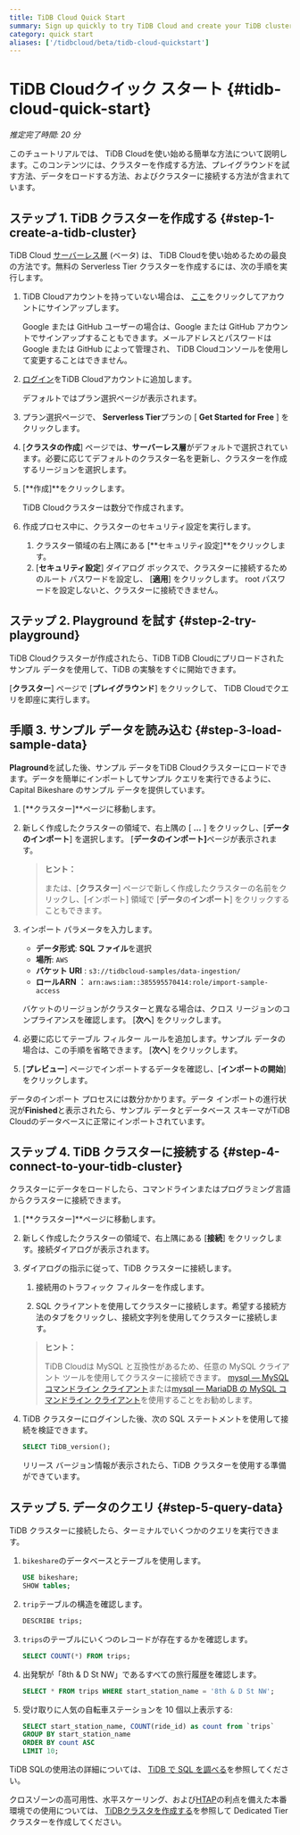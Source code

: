 ```yaml
---
title: TiDB Cloud Quick Start
summary: Sign up quickly to try TiDB Cloud and create your TiDB cluster.
category: quick start
aliases: ['/tidbcloud/beta/tidb-cloud-quickstart']
---
```


# TiDB Cloudクイック スタート {#tidb-cloud-quick-start}

*推定完了時間: 20 分*

このチュートリアルでは、 TiDB Cloudを使い始める簡単な方法について説明します。このコンテンツには、クラスターを作成する方法、プレイグラウンドを試す方法、データをロードする方法、およびクラスターに接続する方法が含まれています。

## ステップ 1. TiDB クラスターを作成する {#step-1-create-a-tidb-cluster}

TiDB Cloud [サーバーレス層](/tidb-cloud/select-cluster-tier.md#serverless-tier-beta) (ベータ) は、 TiDB Cloudを使い始めるための最良の方法です。無料の Serverless Tier クラスターを作成するには、次の手順を実行します。

1.  TiDB Cloudアカウントを持っていない場合は、 [ここ](https://tidbcloud.com/free-trial)をクリックしてアカウントにサインアップします。

    Google または GitHub ユーザーの場合は、Google または GitHub アカウントでサインアップすることもできます。メールアドレスとパスワードは Google または GitHub によって管理され、 TiDB Cloudコンソールを使用して変更することはできません。

2.  [ログイン](https://tidbcloud.com/)をTiDB Cloudアカウントに追加します。

    デフォルトではプラン選択ページが表示されます。

3.  プラン選択ページで、 **Serverless Tier**プランの [ <strong>Get Started for Free</strong> ] をクリックします。

4.  [**クラスタの作成**] ページでは、<strong>サーバーレス層</strong>がデフォルトで選択されています。必要に応じてデフォルトのクラスター名を更新し、クラスターを作成するリージョンを選択します。

5.  [**作成]**をクリックします。

    TiDB Cloudクラスターは数分で作成されます。

6.  作成プロセス中に、クラスターのセキュリティ設定を実行します。

    1.  クラスター領域の右上隅にある [**セキュリティ設定]**をクリックします。
    2.  [**セキュリティ設定**] ダイアログ ボックスで、クラスターに接続するためのルート パスワードを設定し、 [<strong>適用</strong>] をクリックします。 root パスワードを設定しないと、クラスターに接続できません。

## ステップ 2. Playground を試す {#step-2-try-playground}

TiDB Cloudクラスターが作成されたら、TiDB TiDB Cloudにプリロードされたサンプル データを使用して、TiDB の実験をすぐに開始できます。

[**クラスター**] ページで [<strong>プレイグラウンド</strong>] をクリックして、 TiDB Cloudでクエリを即座に実行します。

## 手順 3. サンプル データを読み込む {#step-3-load-sample-data}

**Plaground**を試した後、サンプル データをTiDB Cloudクラスターにロードできます。データを簡単にインポートしてサンプル クエリを実行できるように、Capital Bikeshare のサンプル データを提供しています。

1.  [**クラスター]**ページに移動します。

2.  新しく作成したクラスターの領域で、右上隅の [ **...** ] をクリックし、[<strong>データのインポート</strong>] を選択します。 [<strong>データのインポート]</strong>ページが表示されます。

    > **ヒント：**
    >
    > または、[**クラスター**] ページで新しく作成したクラスターの名前をクリックし、[インポート] 領域で [<strong>データ</strong>の<strong>インポート</strong>] をクリックすることもできます。

3.  インポート パラメータを入力します。

    -   **データ形式**: <strong>SQL ファイル</strong>を選択
    -   **場所**: `AWS`
    -   **バケット URI** : `s3://tidbcloud-samples/data-ingestion/`
    -   **ロールARN** ： `arn:aws:iam::385595570414:role/import-sample-access`

    バケットのリージョンがクラスターと異なる場合は、クロス リージョンのコンプライアンスを確認します。 [**次へ**] をクリックします。

4.  必要に応じてテーブル フィルター ルールを追加します。サンプル データの場合は、この手順を省略できます。 [**次へ**] をクリックします。

5.  [**プレビュー**] ページでインポートするデータを確認し、[<strong>インポートの開始</strong>] をクリックします。

データのインポート プロセスには数分かかります。データ インポートの進行状況が**Finished**と表示されたら、サンプル データとデータベース スキーマがTiDB Cloudのデータベースに正常にインポートされています。

## ステップ 4. TiDB クラスターに接続する {#step-4-connect-to-your-tidb-cluster}

クラスターにデータをロードしたら、コマンドラインまたはプログラミング言語からクラスターに接続できます。

1.  [**クラスター]**ページに移動します。

2.  新しく作成したクラスターの領域で、右上隅にある [**接続**] をクリックします。接続ダイアログが表示されます。

3.  ダイアログの指示に従って、TiDB クラスターに接続します。

    1.  接続用のトラフィック フィルターを作成します。

    2.  SQL クライアントを使用してクラスターに接続します。希望する接続方法のタブをクリックし、接続文字列を使用してクラスターに接続します。

    > **ヒント：**
    >
    > TiDB Cloudは MySQL と互換性があるため、任意の MySQL クライアント ツールを使用してクラスターに接続できます。 [mysql — MySQL コマンドライン クライアント](https://dev.mysql.com/doc/refman/8.0/en/mysql.html)または[mysql — MariaDB の MySQL コマンドライン クライアント](https://mariadb.com/kb/en/mysql-command-line-client/)を使用することをお勧めします。

4.  TiDB クラスターにログインした後、次の SQL ステートメントを使用して接続を検証できます。

    
    ```sql
    SELECT TiDB_version();
    ```

    リリース バージョン情報が表示されたら、TiDB クラスターを使用する準備ができています。

## ステップ 5. データのクエリ {#step-5-query-data}

TiDB クラスターに接続したら、ターミナルでいくつかのクエリを実行できます。

1.  `bikeshare`のデータベースとテーブルを使用します。

    
    ```sql
    USE bikeshare;
    SHOW tables;
    ```

2.  `trip`テーブルの構造を確認します。

    
    ```sql
    DESCRIBE trips;
    ```

3.  `trips`のテーブルにいくつのレコードが存在するかを確認します。

    
    ```sql
    SELECT COUNT(*) FROM trips;
    ```

4.  出発駅が「8th &amp; D St NW」であるすべての旅行履歴を確認します。

    
    ```sql
    SELECT * FROM trips WHERE start_station_name = '8th & D St NW';
    ```

5.  受け取りに人気の自転車ステーションを 10 個以上表示する:

    
    ```sql
    SELECT start_station_name, COUNT(ride_id) as count from `trips`
    GROUP BY start_station_name
    ORDER BY count ASC
    LIMIT 10;
    ```

TiDB SQLの使用法の詳細については、 [TiDB で SQL を調べる](/basic-sql-operations.md)を参照してください。

クロスゾーンの高可用性、水平スケーリング、および[HTAP](https://en.wikipedia.org/wiki/Hybrid_transactional/analytical_processing)の利点を備えた本番環境での使用については、 [TiDBクラスタを作成する](/tidb-cloud/create-tidb-cluster.md)を参照して Dedicated Tier クラスターを作成してください。
